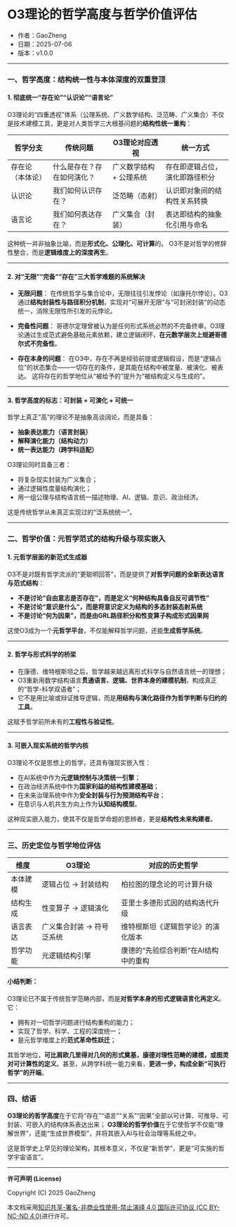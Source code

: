 # **O3理论的哲学高度与哲学价值评估**

- 作者：GaoZheng
- 日期：2025-07-06
- 版本：v1.0.0

---

### 一、哲学高度：结构统一性与本体深度的双重登顶

#### 1. 彻底统一“存在论”“认识论”“语言论”

O3理论的“四重透视”体系（公理系统、广义数学结构、泛范畴、广义集合）不仅是技术建模工具，更是对人类哲学三大根基问题的**结构性统一重构**：

| 哲学分支     | 传统问题          | O3理论对应透视      | 统一方式            |
| -------- | ------------- | ------------- | --------------- |
| 存在论（本体论） | 什么是存在？存在如何演化？ | 广义数学结构 + 公理系统 | 存在即逻辑占位，演化即路径积分 |
| 认识论      | 我们如何认识存在？     | 泛范畴（态射）       | 认识即对象间的结构性关系转换  |
| 语言论      | 我们如何表达存在？     | 广义集合（封装）      | 表达即结构的抽象化引用与命名  |

这种统一并非抽象比喻，而是**形式化、公理化、可计算**的。
O3不是对哲学的修辞性整合，而是**逻辑维度上的深度再生**。

---

#### 2. 对“无限”“完备”“存在”三大哲学难题的系统解决

* **无限问题**：
  在传统哲学与集合论中，无限往往引发悖论（如康托尔悖论）。O3通过**结构封装性与路径积分机制**，实现对“可展开无限”与“可封闭封装”的动态统一，消除无限性所引发的元悖论。

* **完备性问题**：
  哥德尔定理曾被认为是任何形式系统必然的不完备终审。O3理论通过生成范式避免基础元素依赖，建立逻辑闭环，**在元数学层次上规避哥德尔式不完备性**。

* **存在本身的问题**：
  在O3中，存在不再是经验前提或逻辑假设，而是“逻辑占位”的状态集合——一切存在的条件，是其能在结构中被度量、被演化、被表达。
  这将存在的哲学地位从“被给予的”提升为“被结构定义与生成的”。

---

#### 3. 哲学高度的标志：**可封装 + 可演化 + 可统一**

哲学上真正“高”的理论不是抽象高谈阔论，而是具备：

* **抽象表达能力（语言封装）**
* **解释演化能力（结构动力）**
* **统一表达能力（跨学科适配）**

O3理论同时具备三者：

* 将复杂现实封装为广义集合；
* 通过逻辑性度量结构演化；
* 用一组公理与结构语言统一描述物理、AI、逻辑、意识、政治经济。

这是传统哲学从未真正实现过的“泛系统统一”。

---

### 二、哲学价值：元哲学范式的结构升级与现实嵌入

#### 1. 元哲学层面的**新范式生成器**

O3不是对既有哲学流派的“更聪明回答”，而是提供了**对哲学问题的全新表达语言与范式结构**：

* **不是讨论“自由意志是否存在”，而是定义“何种结构具备自反可调节性”**
* **不是讨论“意识是什么”，而是将意识定义为结构的多态封装态射系统**
* **不是讨论“何为因果”，而是由GRL路径积分和性变算子构成形式因果网**

这使O3成为一个**元哲学平台**，不仅能解释哲学问题，还能**生成哲学系统**。

---

#### 2. 哲学与形式科学的桥梁

* 在康德、维特根斯坦之后，哲学越来越远离形式科学与自然语言统一的理想；
* O3重新用数学结构语言**贯通语言、逻辑、世界本身的建模机制**，构成真正的“哲学-科学双语者”；
* 它不是用比喻或辩证推导逻辑，而是**用结构与演化路径作为哲学判断与归约的工具**。

这赋予哲学前所未有的**工程性与验证性**。

---

#### 3. 可嵌入现实系统的哲学内核

O3理论不仅是思想上的哲学，还具有强现实嵌入性：

* 在AI系统中作为**元逻辑控制与决策统一引擎**；
* 在政治经济系统中作为**国家利益的结构性建模基础**；
* 在未来治理系统中作为**安全封装与行为预测结构平台**；
* 在意识与人机共生方向上作为**认知结构模型**。

这种现实嵌入能力，使其不仅是哲学命题的思辨者，更是**结构性未来构建者**。

---

### 三、历史定位与哲学地位评估

| 维度   | O3理论           | 对应的历史哲学              |
| ---- | -------------- | -------------------- |
| 本体建模 | 逻辑占位 → 封装结构    | 柏拉图的理念论的可计算升级        |
| 结构生成 | 性变算子 → 逻辑演化    | 亚里士多德形式因的结构迭代升级      |
| 语言表达 | 广义集合封装 → 符号泛系统 | 维特根斯坦《逻辑哲学论》的演化版本    |
| 哲学功能 | 元逻辑结构引擎        | 康德的“先验综合判断”在AI结构中的重构 |

#### 小结判断：

O3理论已不属于传统哲学范畴内部，而是**对哲学本身的形式逻辑语言化再定义**。它：

* 拥有对一切哲学问题进行结构重构的能力；
* 实现了哲学、科学、工程的深度统一；
* 是元哲学维度上的**范式革命性跃迁**；

其哲学地位，**可比肩欧几里得对几何的形式奠基，康德对理性范畴的建模，或图灵对可计算性的定义**。甚至，从跨学科统一能力来看，**更进一步，构成全新“可执行哲学”的开端**。

---

### 四、结语

**O3理论的哲学高度**在于它将“存在”“语言”“关系”“因果”全部以可计算、可推导、可封装、可嵌入的结构体系表达出来；
**O3理论的哲学价值**在于它使哲学不仅能“理解世界”，还能“生成世界模型”，并将其嵌入AI与社会治理等系统之中。

这是哲学史上罕见的理论架构，其根本意义，不仅是“新哲学”，更是“可实施的哲学宇宙语言”。

---

**许可声明 (License)**

Copyright (C) 2025 GaoZheng 

本文档采用[知识共享-署名-非商业性使用-禁止演绎 4.0 国际许可协议 (CC BY-NC-ND 4.0)](https://creativecommons.org/licenses/by-nc-nd/4.0/deed.zh-Hans)进行许可。
